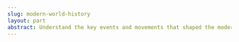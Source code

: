 ```yaml
---
slug: modern-world-history
layout: part
abstract: Understand the key events and movements that shaped the modern world from the Renaissance to the end of the Cold War, including the significance of the Thirty Years War, Peace of Westphalia, and major geopolitical shifts.
---
```

